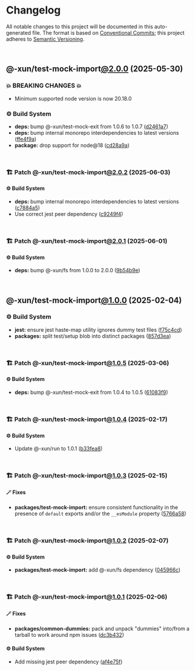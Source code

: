 # Changelog

All notable changes to this project will be documented in this auto-generated
file. The format is based on [Conventional Commits][1];
this project adheres to [Semantic Versioning][2].

<br />

## @-xun/test-mock-import[@2.0.0][3] (2025-05-30)

### 💥 BREAKING CHANGES 💥

- Minimum supported node version is now 20.18.0

### ⚙️ Build System

- **deps:** bump @-xun/test-mock-exit from 1.0.6 to 1.0.7 ([d2461a7][4])
- **deps:** bump internal monorepo interdependencies to latest versions ([ffe4f9a][5])
- **package:** drop support for node\@18 ([cd28a9a][6])

<br />

### 🏗️ Patch @-xun/test-mock-import[@2.0.2][7] (2025-06-03)

#### ⚙️ Build System

- **deps:** bump internal monorepo interdependencies to latest versions ([c7884a5][8])
- Use correct jest peer dependency ([c9249f4][9])

<br />

### 🏗️ Patch @-xun/test-mock-import[@2.0.1][10] (2025-06-01)

#### ⚙️ Build System

- **deps:** bump @-xun/fs from 1.0.0 to 2.0.0 ([9b54b9e][11])

<br />

## @-xun/test-mock-import[@1.0.0][12] (2025-02-04)

### ⚙️ Build System

- **jest:** ensure jest haste-map utility ignores dummy test files ([f75c4cd][13])
- **packages:** split test/setup blob into distinct packages ([857d3ea][14])

<br />

### 🏗️ Patch @-xun/test-mock-import[@1.0.5][15] (2025-03-06)

#### ⚙️ Build System

- **deps:** bump @-xun/test-mock-exit from 1.0.4 to 1.0.5 ([61083f9][16])

<br />

### 🏗️ Patch @-xun/test-mock-import[@1.0.4][17] (2025-02-17)

#### ⚙️ Build System

- Update @-xun/run to 1.0.1 ([b33fea8][18])

<br />

### 🏗️ Patch @-xun/test-mock-import[@1.0.3][19] (2025-02-15)

#### 🪄 Fixes

- **packages/test-mock-import:** ensure consistent functionality in the presence of `default` exports and/or the `__esModule` property ([5766a58][20])

<br />

### 🏗️ Patch @-xun/test-mock-import[@1.0.2][21] (2025-02-07)

#### ⚙️ Build System

- **packages/test-mock-import:** add @-xun/fs dependency ([045966c][22])

<br />

### 🏗️ Patch @-xun/test-mock-import[@1.0.1][23] (2025-02-06)

#### 🪄 Fixes

- **packages/common-dummies:** pack and unpack "dummies" into/from a tarball to work around npm issues ([dc3b432][24])

#### ⚙️ Build System

- Add missing jest peer dependency ([af4e75f][25])

[1]: https://conventionalcommits.org
[2]: https://semver.org
[3]: https://github.com/Xunnamius/test-utils/compare/@-xun/test-mock-import@1.0.5...@-xun/test-mock-import@2.0.0
[4]: https://github.com/Xunnamius/test-utils/commit/d2461a75ee5b33282e370eaab15c14895d83d5cb
[5]: https://github.com/Xunnamius/test-utils/commit/ffe4f9aaeb0bd2a14e2c5191c998bec7ab655f00
[6]: https://github.com/Xunnamius/test-utils/commit/cd28a9a0a06981edb7d180139ceb629dc4313139
[7]: https://github.com/Xunnamius/test-utils/compare/@-xun/test-mock-import@2.0.1...@-xun/test-mock-import@2.0.2
[8]: https://github.com/Xunnamius/test-utils/commit/c7884a5a106c5a529b4ad3cd64e851c4903cc4db
[9]: https://github.com/Xunnamius/test-utils/commit/c9249f4ac0db649fa05aa28798447a40ec9c9fad
[10]: https://github.com/Xunnamius/test-utils/compare/@-xun/test-mock-import@2.0.0...@-xun/test-mock-import@2.0.1
[11]: https://github.com/Xunnamius/test-utils/commit/9b54b9e39c8a7490e69fa4e287d96291d2286bfd
[12]: https://github.com/Xunnamius/test-utils/compare/857d3eac80084608a88cbc27476cbe23e155ce7d...@-xun/test-mock-import@1.0.0
[13]: https://github.com/Xunnamius/test-utils/commit/f75c4cd929f5d1720d466436ad2ee5c68cced170
[14]: https://github.com/Xunnamius/test-utils/commit/857d3eac80084608a88cbc27476cbe23e155ce7d
[15]: https://github.com/Xunnamius/test-utils/compare/@-xun/test-mock-import@1.0.4...@-xun/test-mock-import@1.0.5
[16]: https://github.com/Xunnamius/test-utils/commit/61083f9919917ccccdfed2b8d52f34201a33ed20
[17]: https://github.com/Xunnamius/test-utils/compare/@-xun/test-mock-import@1.0.3...@-xun/test-mock-import@1.0.4
[18]: https://github.com/Xunnamius/test-utils/commit/b33fea8db53369e4e821d273ed05fd0d4c91b749
[19]: https://github.com/Xunnamius/test-utils/compare/@-xun/test-mock-import@1.0.2...@-xun/test-mock-import@1.0.3
[20]: https://github.com/Xunnamius/test-utils/commit/5766a587ab597e73a306f5f0ae4c7b7bd249633c
[21]: https://github.com/Xunnamius/test-utils/compare/@-xun/test-mock-import@1.0.1...@-xun/test-mock-import@1.0.2
[22]: https://github.com/Xunnamius/test-utils/commit/045966cd59e0c9bf1c888b45ed07319366458288
[23]: https://github.com/Xunnamius/test-utils/compare/@-xun/test-mock-import@1.0.0...@-xun/test-mock-import@1.0.1
[24]: https://github.com/Xunnamius/test-utils/commit/dc3b432f6d15898a8396cf56c73f03cafcecb7a9
[25]: https://github.com/Xunnamius/test-utils/commit/af4e75f9b436c758cd44a902f489c5640d8b2b47
